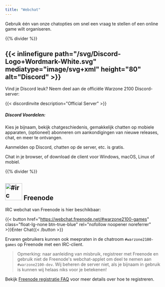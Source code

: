 ```yaml
---
title: "Webchat"
---
```


Gebruik één van onze chatopties om snel een vraag te stellen of een online game wilt organiseren.

{{% divider %}}

## {{< inlinefigure path="/svg/Discord-Logo+Wordmark-White.svg" mediatype="image/svg+xml" height="80" alt="Discord" >}}

Vind je Discord leuk? Neem deel aan de officiële Warzone 2100 Discord-server:

{{< discordinvite description="Official Server" >}}

##### Discord Voordelen:

Kies je bijnaam, bekijk chatgeschiedenis, gemakkelijk chatten op mobiele apparaten, (optioneel) abonneren om aankondigingen van nieuwe releases, chat, en meer te ontvangen.

Aanmelden op Discord, chatten op de server, etc. is gratis.

Chat in je browser, of download de client voor Windows, macOS, Linux of mobiel.

{{% divider %}}

## <img src="/img/ftirc-online.svg" height="55" width="55" alt="#irc" /> Freenode

IRC webchat van Freenode is hier beschikbaar:

{{< button href="https://webchat.freenode.net/#warzone2100-games" class="float-lg-none btn-true-blue" rel="nofollow noopener noreferrer" >}}Enter Chat{{< /button >}}

Ervaren gebruikers kunnen ook meepraten in de chatroom `#warzone2100-games` op Freenode met een IRC-client.

> Opmerking: naar aanleiding van misbruik, registreer met Freenode en gebruik niet de Freenode's webchat-applet om deel te nemen aan `#warzone2100-dev`. Wij beheren de server niet, als je bijnaam in gebruik is kunnen wij helaas niks voor je betekenen!

Bekijk [Freenode registratie FAQ](https://freenode.net/kb/answer/registration) voor meer details over hoe te registreren.
